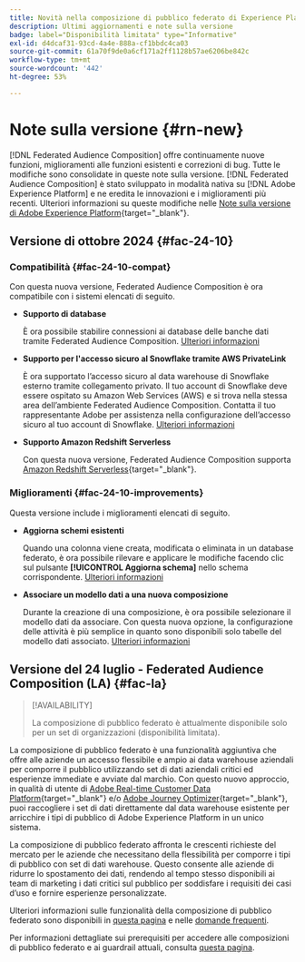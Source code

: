 ```yaml
---
title: Novità nella composizione di pubblico federato di Experience Platform
description: Ultimi aggiornamenti e note sulla versione
badge: label="Disponibilità limitata" type="Informative"
exl-id: d4dcaf31-93cd-4a4e-888a-cf1bbdc4ca03
source-git-commit: 61a70f9de0a6cf171a2ff1128b57ae6206be842c
workflow-type: tm+mt
source-wordcount: '442'
ht-degree: 53%

---
```


# Note sulla versione {#rn-new}

[!DNL Federated Audience Composition] offre continuamente nuove funzioni, miglioramenti alle funzioni esistenti e correzioni di bug. Tutte le modifiche sono consolidate in queste note sulla versione. [!DNL Federated Audience Composition] è stato sviluppato in modalità nativa su [!DNL Adobe Experience Platform] e ne eredita le innovazioni e i miglioramenti più recenti. Ulteriori informazioni su queste modifiche nelle [Note sulla versione di Adobe Experience Platform](https://experienceleague.adobe.com/docs/experience-platform/release-notes/latest.html?lang=it){target="_blank"}.

## Versione di ottobre 2024 {#fac-24-10}

### Compatibilità {#fac-24-10-compat}

Con questa nuova versione, Federated Audience Composition è ora compatibile con i sistemi elencati di seguito.

* **Supporto di database**

  È ora possibile stabilire connessioni ai database delle banche dati tramite Federated Audience Composition. [Ulteriori informazioni](../connections/federated-db.md#databricks)

* **Supporto per l&#39;accesso sicuro al Snowflake tramite AWS PrivateLink**

  È ora supportato l’accesso sicuro al data warehouse di Snowflake esterno tramite collegamento privato. Il tuo account di Snowflake deve essere ospitato su Amazon Web Services (AWS) e si trova nella stessa area dell’ambiente Federated Audience Composition. Contatta il tuo rappresentante Adobe per assistenza nella configurazione dell’accesso sicuro al tuo account di Snowflake. [Ulteriori informazioni](../connections/federated-db.md#snowflake)

* **Supporto Amazon Redshift Serverless**

  Con questa nuova versione, Federated Audience Composition supporta [Amazon Redshift Serverless](https://aws.amazon.com/redshift/redshift-serverless/){target="_blank"}.

### Miglioramenti {#fac-24-10-improvements}

Questa versione include i miglioramenti elencati di seguito.

* **Aggiorna schemi esistenti**

  Quando una colonna viene creata, modificata o eliminata in un database federato, è ora possibile rilevare e applicare le modifiche facendo clic sul pulsante **[!UICONTROL Aggiorna schema]** nello schema corrispondente. [Ulteriori informazioni](../customer/schemas.md#schema-refresh)

* **Associare un modello dati a una nuova composizione**

  Durante la creazione di una composizione, è ora possibile selezionare il modello dati da associare. Con questa nuova opzione, la configurazione delle attività è più semplice in quanto sono disponibili solo tabelle del modello dati associato. [Ulteriori informazioni](../compositions/create-composition.md)

## Versione del 24 luglio - Federated Audience Composition (LA) {#fac-la}

>[!AVAILABILITY]
>
>La composizione di pubblico federato è attualmente disponibile solo per un set di organizzazioni (disponibilità limitata).
>

La composizione di pubblico federato è una funzionalità aggiuntiva che offre alle aziende un accesso flessibile e ampio ai data warehouse aziendali per comporre il pubblico utilizzando set di dati aziendali critici ed esperienze immediate e avviate dal marchio. Con questo nuovo approccio, in qualità di utente di [Adobe Real-time Customer Data Platform](https://experienceleague.adobe.com/it/docs/experience-platform/segmentation/home){target="_blank"} e/o [Adobe Journey Optimizer](https://experienceleague.adobe.com/it/docs/journey-optimizer/using/ajo-home){target="_blank"}, puoi raccogliere i set di dati direttamente dal data warehouse esistente per arricchire i tipi di pubblico di Adobe Experience Platform in un unico sistema.

La composizione di pubblico federato affronta le crescenti richieste del mercato per le aziende che necessitano della flessibilità per comporre i tipi di pubblico con set di dati warehouse. Questo consente alle aziende di ridurre lo spostamento dei dati, rendendo al tempo stesso disponibili ai team di marketing i dati critici sul pubblico per soddisfare i requisiti dei casi d’uso e fornire esperienze personalizzate. 

Ulteriori informazioni sulle funzionalità della composizione di pubblico federato sono disponibili in [questa pagina](get-started.md) e nelle [domande frequenti](faq.md).

Per informazioni dettagliate sui prerequisiti per accedere alle composizioni di pubblico federato e ai guardrail attuali, consulta [questa pagina](access-prerequisites.md).


